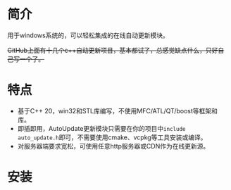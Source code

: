 # 简介

用于windows系统的，可以轻松集成的在线自动更新模块。



~~GitHub上面有十几个c++自动更新项目，基本都试了，总感觉缺点什么，只好自己写一个了。~~

# 特点

- 基于C++ 20，win32和STL库编写，不使用MFC/ATL/QT/boost等框架和库。
- 即插即用，AutoUpdate更新模块只需要在你的项目中`include auto_update.h`即可，不需要使用cmake、vcpkg等工具安装或编译。
- 对服务器端要求宽松，可使用任意http服务器或CDN作为在线更新源。

# 安装

